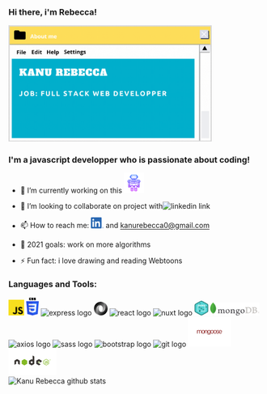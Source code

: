 ### Hi there, i'm Rebecca!

<img src="./assets/img/myVisitCard.gif" width="402px" alt="carte de visite"/>
<br/>

### I'm a javascript developper who is passionate about coding!

- 🔭 I’m currently working on this [<img alt="waving hand logo" width="40px" src="./assets/img/icons8-robot-2-64.png"/>][chatbot]

- 👯 I’m looking to collaborate on project with<img alt="linkedin link" width="32px" src="https://raw.githubusercontent.com/photonstorm/phaser/v2.6.2/resources/Phaser%20Logo/PNG/Phaser%20Logo%20Web%20Quality.png"/>
- 📫 How to reach me: [<img alt="linkedin link" width="25px" src="./assets/img/Linkedin_logo.png"/>][linkedin] and kanurebecca0@gmail.com
- 🥅 2021 goals: work on more algorithms
- ⚡ Fun fact: i love drawing and reading Webtoons
  <br />

### Languages and Tools:

<div>
    <img alt="javascript logo" width="31px" src="./assets/img/js_logo.png"/>
    <img alt="css logo" width="25px" src="./assets/img/CSS3.png"/>
    <img alt="express logo" width="70px" src="https://upload.wikimedia.org/wikipedia/commons/6/64/Expressjs.png"/>
    <img alt="json logo" width="27px"  src="./assets/img/json.png"/>  
    <img alt="react logo" width="40px" src="https://upload.wikimedia.org/wikipedia/commons/thumb/a/a7/React-icon.svg/32px-React-icon.svg.png"/>
       <img alt="nuxt logo" width="40px"  src="https://develop365.gitlab.io/nuxtjs-2.8.X-doc/en/logos/nuxt-icon.png"/>
    <img alt="dom logo" width="27px" src="./assets/img/dom.png"/>
    <img alt="mongo db logo"  width="97px" src="./assets/img/logoMongoDB.png"/>
    <img alt="axios logo" width="40px" src="https://upload.wikimedia.org/wikipedia/commons/thumb/c/c8/Axios_logo_%282020%29.svg/150px-Axios_logo_%282020%29.svg.png"/>
    <img alt="sass logo" width="40px" src="https://upload.wikimedia.org/wikipedia/commons/9/96/Sass_Logo_Color.svg"/>
    <img alt="bootstrap logo" width="45px" src="https://upload.wikimedia.org/wikipedia/commons/b/b2/Bootstrap_logo.svg"/>
    <img alt="git logo" width="47px" src="https://upload.wikimedia.org/wikipedia/commons/thumb/e/e0/Git-logo.svg/512px-Git-logo.svg.png"/>
    <img alt="mongoose logo" width="85px" src="./assets/img/mongoose.png"/>
    <img alt="node logo" width="95px" src="./assets/img/node.png"/>
 
</div>

<img align="left" alt="Kanu Rebecca github stats" src="https://github-readme-stats.vercel.app/api?username=RebeccaRamalho"/>

<br />
<br />

[chatbot]: https://github.com/RebeccaRamalho/Cv
[linkedin]: https://www.linkedin.com/in/rebecca-kanu-1537121a6/

<!-- - 🌱 I’m currently learning -->
